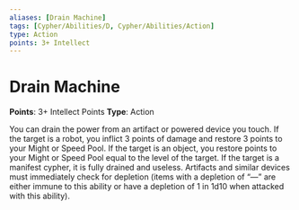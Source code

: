 ```yaml
---
aliases: [Drain Machine]
tags: [Cypher/Abilities/D, Cypher/Abilities/Action]
type: Action
points: 3+ Intellect
---
```


# Drain Machine

**Points**: 3+ Intellect Points
**Type**: Action

You can drain the power from an artifact or powered device you touch. If the target is a robot, you inflict 3 points of damage and restore 3 points to your Might or Speed Pool. If the target is an object, you restore points to your Might or Speed Pool equal to the level of the target. If the target is a manifest cypher, it is fully drained and useless. Artifacts and similar devices must immediately check for depletion (items with a depletion of “—” are either immune to this ability or have a depletion of 1 in 1d10 when attacked with this ability).
